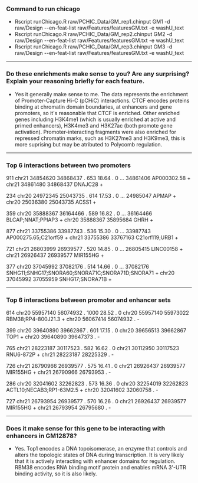 ### Command to run chicago
- Rscript runChicago.R raw/PCHIC_Data/GM_rep1.chinput GM1 -d raw/Design --en-feat-list raw/Features/featuresGM.txt -e washU_text
- Rscript runChicago.R raw/PCHIC_Data/GM_rep2.chinput GM2 -d raw/Design --en-feat-list raw/Features/featuresGM.txt -e washU_text
- Rscript runChicago.R raw/PCHIC_Data/GM_rep3.chinput GM3 -d raw/Design --en-feat-list raw/Features/featuresGM.txt -e washU_text

-------------------------------------

### Do these enrichments make sense to you? Are any surprising? Explain your reasoning briefly for each feature.
- Yes it generally make sense to me. The data represents the enrichment of Promoter-Capture Hi-C (pCHiC) interactions. CTCF encodes proteins binding at chromatin domain boundaries, at enhancers and gene promoters, so it's reasonable that CTCF is enriched. Other enriched genes including H3K4me1 (which is usually enriched at active and primed enhancers), H3K4me3 and H3K27ac (both promote gene activation). Promoter-interacting fragments were also enriched for repressed chromatin marks, such as H3K27me3 and H3K9me3, this is more suprising but may be atributed to Polycomb regulation.

-------------------------------------

### Top 6 interactions between two promoters
911  chr21  34854620  34868437  .  653  18.64  .   0  ...  34861406                                      AP000302.58   +  chr21  34861480  34868437          DNAJC28   +

234  chr20  24972345  25043735  .  614  17.53  .   0  ...  24985047                                            APMAP   +  chr20  25036380  25043735            ACSS1   +

359  chr20  35888367  36164466  .  589  16.82  .   0  ...  36164466                                BLCAP;NNAT;PPIAP3   +  chr20  35888367  35895684             GHRH   +

877  chr21  33755386  33987743  .  536  15.30  .   0  ...  33987743                             AP000275.65;C21orf59   +  chr21  33755386  33767163   C21orf119;URB1   +

721  chr21  26803999  26939577  .  520  14.85  .   0  ...  26805415                                        LINC00158   +  chr21  26926437  26939577         MIR155HG   +

377  chr20  37045992  37082176  .  514  14.66  .   0  ...  37082176  SNHG11;SNHG17;SNORA60;SNORA71C;SNORA71D;SNORA71   +  chr20  37045992  37055959  SNHG17;SNORA71B   +

---------------------------------------------------------------------

### Top 6 interactions between promoter and enhancer sets
614  chr20  55957140  56074932  .  1000  28.52  .   0  chr20  55957140  55973022        RBM38;RP4-800J21.3  +  chr20  56067414  56074932  .  -

399  chr20  39640890  39662867  .   601  17.15  .   0  chr20  39656513  39662867                      TOP1  +  chr20  39640890  39647373  .  -

765  chr21  28223187  30117523  .   582  16.62  .   0  chr21  30112950  30117523                 RNU6-872P  +  chr21  28223187  28225329  .  -

726  chr21  26790966  26939577  .   575  16.41  .   0  chr21  26926437  26939577                  MIR155HG  +  chr21  26790966  26793953  .  -

286  chr20  32041602  32262823  .   573  16.36  .   0  chr20  32254019  32262823  ACTL10;NECAB3;RP1-63M2.5  +  chr20  32041602  32060758  .  -

727  chr21  26793954  26939577  .   570  16.26  .   0  chr21  26926437  26939577                  MIR155HG  +  chr21  26793954  26795680  .  -

---------------------------------------------------------------------

### Does it make sense for this gene to be interacting with enhancers in GM12878? 
- Yes. Top1 encodes a DNA topoisomerase, an enzyme that controls and alters the topologic states of DNA during transcription. It is very likely that it is actively interacting with enhancer domains for regulation. RBM38 encodes RNA binding motif protein and enables mRNA 3'-UTR binding activity, so it is also likely.
